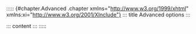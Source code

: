 ::::: {#chapter.Advanced .chapter xmlns="http://www.w3.org/1999/xhtml" xmlns:xi="http://www.w3.org/2001/XInclude"}
::: title
Advanced options
:::

::: content
:::
:::::
